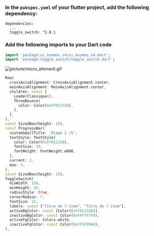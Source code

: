 ### In the ``pubspec.yaml`` of your flutter project, add the following dependency:

```
dependencies:
  ...
  toggle_switch: ^2.0.1
```

### Add the following imports to your Dart code

```dart
import 'package:ui_kosmos_v4/ui_kosmos_v4.dart';
import 'package:toggle_switch/toggle_switch.dart';
```

![picture/micro_element.gif](picture/micro_element.gif)

```dart
Row(
  crossAxisAlignment: CrossAxisAlignment.center,
  mainAxisAlignment: MainAxisAlignment.center,
  children: const [
    LoaderClassique(),
    ThreeBounce(
      color: Color(0xFF02132B),
    ),
  ],
),
const SizedBox(height: 15),
const ProgressBar(
  customSmallTitle: 'Étape 2 /5',
  textStyle: TextStyle(
    color: Color(0xFF02132B),
    fontSize: 10,
    fontWeight: FontWeight.w600,
  ),
  current: 2,
  max: 5,
),
const SizedBox(height: 15),
ToggleSwitch(
  minWidth: 150,
  minHeight: 40,
  radiusStyle: true,
  cornerRadius: 7,
  fontSize: 12,
  labels: const ["Titre de l'item", "Titre de l'item"],
  activeBgColor: const [Color(0xFF02132B)],
  inactiveBgColor: const Color(0xFFF7F7F8),
  activeFgColor: Colors.white,
  inactiveFgColor: const Color(0xFF9299A4),
),
```